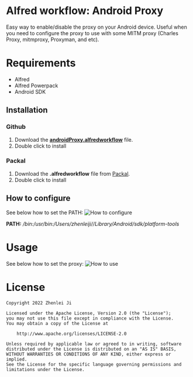 # Alfred workflow: Android Proxy
Easy way to enable/disable the proxy on your Android device. Useful when you need to configure the proxy to use with some MITM proxy (Charles Proxy, mitmproxy, Proxyman, and etc).

# Requirements
- Alfred
- Alfred Powerpack
- Android SDK

## Installation

### Github

1.  Download the [**androidProxy.alfredworkflow**](androidProxy.alfredworkflow) file.
2.  Double click to install

### Packal

1.  Download the **.alfredworkflow** file from [Packal](http://www.packal.org/workflow/android-proxy).
2.  Double click to install

## How to configure
See below how to set the PATH:
![How to configure](images/config.gif?raw=true "How to configure")

**PATH:** _/bin:/usr/bin:/Users/zhenleiji//Library/Android/sdk/platform-tools_

# Usage
See below how to set the proxy:
![How to use](images/demo.gif?raw=true "How to use")

# License
	Copyright 2022 Zhenlei Ji

	Licensed under the Apache License, Version 2.0 (the "License");
	you may not use this file except in compliance with the License.
	You may obtain a copy of the License at

	    http://www.apache.org/licenses/LICENSE-2.0

	Unless required by applicable law or agreed to in writing, software
	distributed under the License is distributed on an "AS IS" BASIS,
	WITHOUT WARRANTIES OR CONDITIONS OF ANY KIND, either express or implied.
	See the License for the specific language governing permissions and
	limitations under the License.
